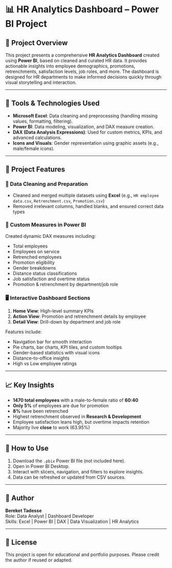# 📊 HR Analytics Dashboard – Power BI Project

## 📝 Project Overview

This project presents a comprehensive **HR Analytics Dashboard** created using **Power BI**, based on cleaned and curated HR data. It provides actionable insights into employee demographics, promotions, retrenchments, satisfaction levels, job roles, and more. The dashboard is designed for HR departments to make informed decisions quickly through visual storytelling and interaction.

---

## 🧰 Tools & Technologies Used

- **Microsoft Excel**: Data cleaning and preprocessing (handling missing values, formatting, filtering).
- **Power BI**: Data modeling, visualization, and DAX measure creation.
- **DAX (Data Analysis Expressions)**: Used for custom metrics, KPIs, and advanced calculations.
- **Icons and Visuals**: Gender representation using graphic assets (e.g., male/female icons).

---

## 📂 Project Features

### 🔎 Data Cleaning and Preparation
- Cleaned and merged multiple datasets using **Excel** (e.g., `HR employee data.csv`, `Retrenchment.csv`, `Promotion.csv`)
- Removed irrelevant columns, handled blanks, and ensured correct data types

### 🧠 Custom Measures in Power BI
Created dynamic DAX measures including:
- Total employees
- Employees on service
- Retrenched employees
- Promotion eligibility
- Gender breakdowns
- Distance status classifications
- Job satisfaction and overtime status
- Promotion & retrenchment by department/job role

### 🖥️ Interactive Dashboard Sections
1. **Home View**: High-level summary KPIs
2. **Action View**: Promotion and retrenchment details by employee
3. **Detail View**: Drill-down by department and job role

Features include:
- Navigation bar for smooth interaction
- Pie charts, bar charts, KPI tiles, and custom tooltips
- Gender-based statistics with visual icons
- Distance-to-office insights
- High vs Low employee ratings

---

## 📈 Key Insights

- **1470 total employees** with a male-to-female ratio of **60:40**
- **Only 5%** of employees are due for promotion
- **8%** have been retrenched
- Highest retrenchment observed in **Research & Development**
- Employee satisfaction leans high, but overtime impacts retention
- Majority live **close** to work (63.95%)

---

## 🚀 How to Use

1. Download the `.pbix` Power BI file (not included here).
2. Open in Power BI Desktop.
3. Interact with slicers, navigation, and filters to explore insights.
4. Data can be refreshed or updated from CSV sources.

---

## 👤 Author

**Bereket Tadesse**  
Role: Data Analyst | Dashboard Developer  
Skills: Excel | Power BI | DAX | Data Visualization | HR Analytics

---

## 📌 License

This project is open for educational and portfolio purposes. Please credit the author if reused or adapted.

